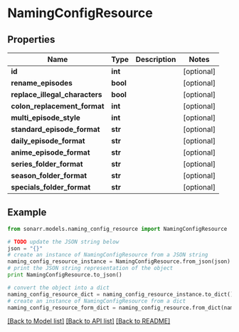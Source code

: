 # NamingConfigResource


## Properties

Name | Type | Description | Notes
------------ | ------------- | ------------- | -------------
**id** | **int** |  | [optional] 
**rename_episodes** | **bool** |  | [optional] 
**replace_illegal_characters** | **bool** |  | [optional] 
**colon_replacement_format** | **int** |  | [optional] 
**multi_episode_style** | **int** |  | [optional] 
**standard_episode_format** | **str** |  | [optional] 
**daily_episode_format** | **str** |  | [optional] 
**anime_episode_format** | **str** |  | [optional] 
**series_folder_format** | **str** |  | [optional] 
**season_folder_format** | **str** |  | [optional] 
**specials_folder_format** | **str** |  | [optional] 

## Example

```python
from sonarr.models.naming_config_resource import NamingConfigResource

# TODO update the JSON string below
json = "{}"
# create an instance of NamingConfigResource from a JSON string
naming_config_resource_instance = NamingConfigResource.from_json(json)
# print the JSON string representation of the object
print NamingConfigResource.to_json()

# convert the object into a dict
naming_config_resource_dict = naming_config_resource_instance.to_dict()
# create an instance of NamingConfigResource from a dict
naming_config_resource_form_dict = naming_config_resource.from_dict(naming_config_resource_dict)
```
[[Back to Model list]](../README.md#documentation-for-models) [[Back to API list]](../README.md#documentation-for-api-endpoints) [[Back to README]](../README.md)


